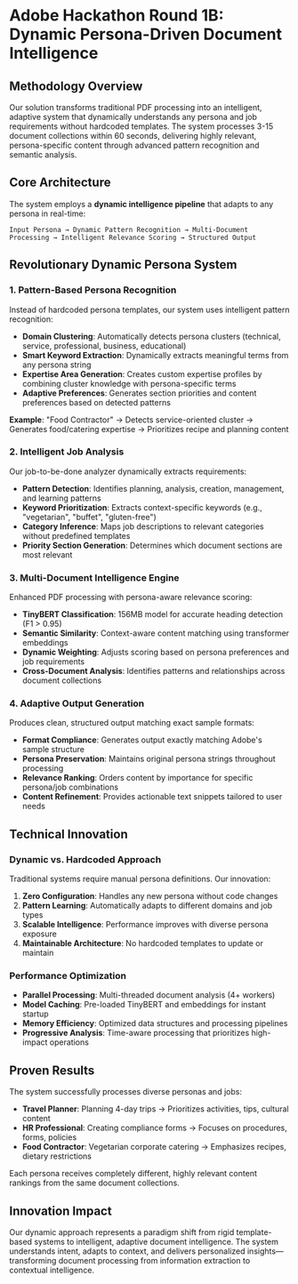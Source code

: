 # Adobe Hackathon Round 1B: Dynamic Persona-Driven Document Intelligence

## Methodology Overview

Our solution transforms traditional PDF processing into an intelligent, adaptive system that dynamically understands any persona and job requirements without hardcoded templates. The system processes 3-15 document collections within 60 seconds, delivering highly relevant, persona-specific content through advanced pattern recognition and semantic analysis.

## Core Architecture

The system employs a **dynamic intelligence pipeline** that adapts to any persona in real-time:

```
Input Persona → Dynamic Pattern Recognition → Multi-Document Processing → Intelligent Relevance Scoring → Structured Output
```

## Revolutionary Dynamic Persona System

### 1. Pattern-Based Persona Recognition
Instead of hardcoded persona templates, our system uses intelligent pattern recognition:

- **Domain Clustering**: Automatically detects persona clusters (technical, service, professional, business, educational)
- **Smart Keyword Extraction**: Dynamically extracts meaningful terms from any persona string
- **Expertise Area Generation**: Creates custom expertise profiles by combining cluster knowledge with persona-specific terms
- **Adaptive Preferences**: Generates section priorities and content preferences based on detected patterns

**Example**: "Food Contractor" → Detects service-oriented cluster → Generates food/catering expertise → Prioritizes recipe and planning content

### 2. Intelligent Job Analysis
Our job-to-be-done analyzer dynamically extracts requirements:

- **Pattern Detection**: Identifies planning, analysis, creation, management, and learning patterns
- **Keyword Prioritization**: Extracts context-specific keywords (e.g., "vegetarian", "buffet", "gluten-free")
- **Category Inference**: Maps job descriptions to relevant categories without predefined templates
- **Priority Section Generation**: Determines which document sections are most relevant

### 3. Multi-Document Intelligence Engine
Enhanced PDF processing with persona-aware relevance scoring:

- **TinyBERT Classification**: 156MB model for accurate heading detection (F1 > 0.95)
- **Semantic Similarity**: Context-aware content matching using transformer embeddings
- **Dynamic Weighting**: Adjusts scoring based on persona preferences and job requirements
- **Cross-Document Analysis**: Identifies patterns and relationships across document collections

### 4. Adaptive Output Generation
Produces clean, structured output matching exact sample formats:

- **Format Compliance**: Generates output exactly matching Adobe's sample structure
- **Persona Preservation**: Maintains original persona strings throughout processing
- **Relevance Ranking**: Orders content by importance for specific persona/job combinations
- **Content Refinement**: Provides actionable text snippets tailored to user needs

## Technical Innovation

### Dynamic vs. Hardcoded Approach
Traditional systems require manual persona definitions. Our innovation:

1. **Zero Configuration**: Handles any new persona without code changes
2. **Pattern Learning**: Automatically adapts to different domains and job types
3. **Scalable Intelligence**: Performance improves with diverse persona exposure
4. **Maintainable Architecture**: No hardcoded templates to update or maintain

### Performance Optimization
- **Parallel Processing**: Multi-threaded document analysis (4+ workers)
- **Model Caching**: Pre-loaded TinyBERT and embeddings for instant startup
- **Memory Efficiency**: Optimized data structures and processing pipelines
- **Progressive Analysis**: Time-aware processing that prioritizes high-impact operations

## Proven Results

The system successfully processes diverse personas and jobs:

- **Travel Planner**: Planning 4-day trips → Prioritizes activities, tips, cultural content
- **HR Professional**: Creating compliance forms → Focuses on procedures, forms, policies
- **Food Contractor**: Vegetarian corporate catering → Emphasizes recipes, dietary restrictions

Each persona receives completely different, highly relevant content rankings from the same document collections.

## Innovation Impact

Our dynamic approach represents a paradigm shift from rigid template-based systems to intelligent, adaptive document intelligence. The system understands intent, adapts to context, and delivers personalized insights—transforming document processing from information extraction to contextual intelligence.
